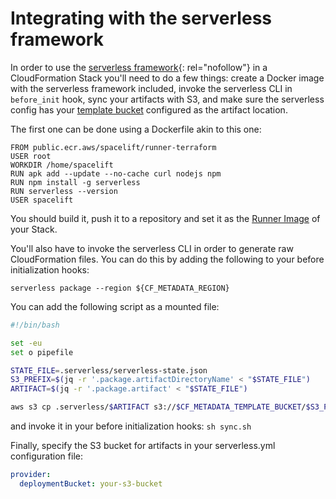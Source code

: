 # Integrating with the serverless framework

In order to use the [serverless framework](https://www.serverless.com){: rel="nofollow"} in a CloudFormation Stack you'll need to do a few things: create a Docker image with the serverless framework included, invoke the serverless CLI in `before_init` hook, sync your artifacts with S3, and make sure the serverless config has your [template bucket](reference.md#stack-settings) configured as the artifact location.

The first one can be done using a Dockerfile akin to this one:

```docker
FROM public.ecr.aws/spacelift/runner-terraform
USER root
WORKDIR /home/spacelift
RUN apk add --update --no-cache curl nodejs npm
RUN npm install -g serverless
RUN serverless --version
USER spacelift
```

You should build it, push it to a repository and set it as the [Runner Image](../../concepts/stack/stack-settings.md#runner-image) of your Stack.

You'll also have to invoke the serverless CLI in order to generate raw CloudFormation files. You can do this by adding the following to your before initialization hooks:

`serverless package --region ${CF_METADATA_REGION}`

You can add the following script as a mounted file:

```bash
#!/bin/bash

set -eu
set o pipefile

STATE_FILE=.serverless/serverless-state.json
S3_PREFIX=$(jq -r '.package.artifactDirectoryName' < "$STATE_FILE")
ARTIFACT=$(jq -r '.package.artifact' < "$STATE_FILE")

aws s3 cp .serverless/$ARTIFACT s3://$CF_METADATA_TEMPLATE_BUCKET/$S3_PREFIX/$ARTIFACT
```

and invoke it in your before initialization hooks: `sh sync.sh`

Finally, specify the S3 bucket for artifacts in your serverless.yml configuration file:

```yaml
provider:
  deploymentBucket: your-s3-bucket
```
